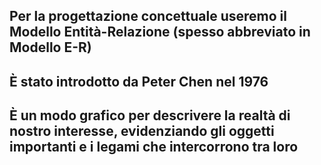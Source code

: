 ## Per la progettazione concettuale useremo il <Alert strong>Modello Entità-Relazione</Alert> (spesso abbreviato in **Modello E-R**)

<VSpace space="8"/>

## È stato introdotto da <Alert>Peter Chen</Alert> nel 1976

<VSpace space="8"/>

## È un modo <Alert>grafico</Alert> per descrivere la realtà di nostro interesse, evidenziando gli oggetti importanti e i legami che intercorrono tra loro
